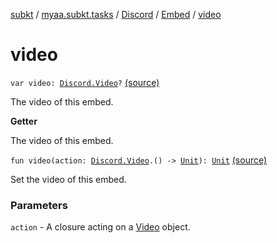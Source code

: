 [subkt](../../../index.md) / [myaa.subkt.tasks](../../index.md) / [Discord](../index.md) / [Embed](index.md) / [video](./video.md)

# video

`var video: `[`Discord.Video`](../-video/index.md)`?` [(source)](https://github.com/Myaamori/SubKt/blob/0.1.12/src/main/kotlin/myaa/subkt/tasks/discordtask.kt#L309)

The video of this embed.

**Getter**

The video of this embed.

`fun video(action: `[`Discord.Video`](../-video/index.md)`.() -> `[`Unit`](https://kotlinlang.org/api/latest/jvm/stdlib/kotlin/-unit/index.html)`): `[`Unit`](https://kotlinlang.org/api/latest/jvm/stdlib/kotlin/-unit/index.html) [(source)](https://github.com/Myaamori/SubKt/blob/0.1.12/src/main/kotlin/myaa/subkt/tasks/discordtask.kt#L368)

Set the video of this embed.

### Parameters

`action` - A closure acting on a [Video](../-video/index.md) object.